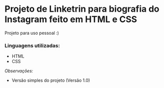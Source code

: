 # Projeto de Linketrin para biografia do Instagram feito em HTML e CSS

Projeto para uso pessoal :)

### Linguagens utilizadas:
- HTML
- CSS

*Observações:*
  - Versão simples do projeto (Versão 1.0)
